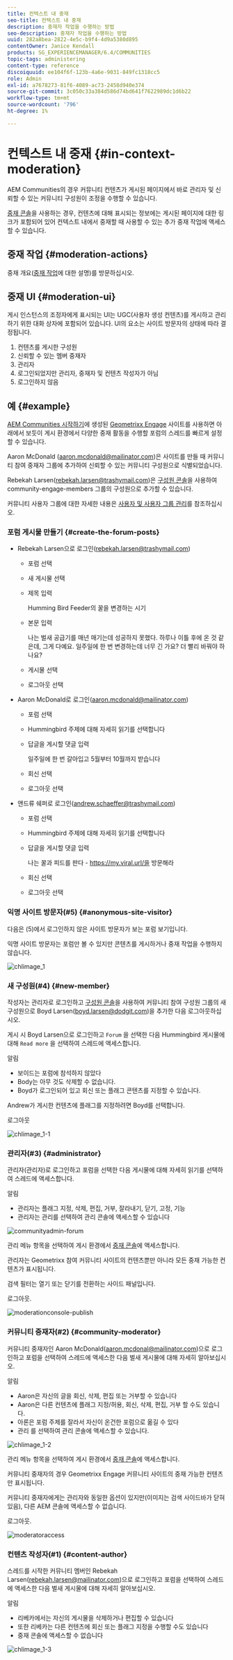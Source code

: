```yaml
---
title: 컨텍스트 내 중재
seo-title: 컨텍스트 내 중재
description: 중재자 작업을 수행하는 방법
seo-description: 중재자 작업을 수행하는 방법
uuid: 282a8bea-2822-4e5c-b9f4-4d9a5380d895
contentOwner: Janice Kendall
products: SG_EXPERIENCEMANAGER/6.4/COMMUNITIES
topic-tags: administering
content-type: reference
discoiquuid: ee104f6f-123b-4a6e-9031-849fc1318cc5
role: Admin
exl-id: a7678273-81f6-4089-ac73-2458d940e374
source-git-commit: 3c050c33a384d586d74bd641f7622989dc1d6b22
workflow-type: tm+mt
source-wordcount: '796'
ht-degree: 1%

---
```


# 컨텍스트 내 중재 {#in-context-moderation}

AEM Communities의 경우 커뮤니티 컨텐츠가 게시된 페이지에서 바로 관리자 및 신뢰할 수 있는 커뮤니티 구성원이 조정을 수행할 수 있습니다.

[중재 콘솔](moderation.md)을 사용하는 경우, 컨텐츠에 대해 표시되는 정보에는 게시된 페이지에 대한 링크가 포함되어 있어 컨텍스트 내에서 중재할 때 사용할 수 있는 추가 중재 작업에 액세스할 수 있습니다.

## 중재 작업 {#moderation-actions}

중재 개요([중재 작업](moderate-ugc.md#moderation-actions)에 대한 설명)를 방문하십시오.

## 중재 UI {#moderation-ui}

게시 인스턴스의 조정자에게 표시되는 UI는 UGC(사용자 생성 컨텐츠)를 게시하고 관리하기 위한 대화 상자에 포함되어 있습니다. UI의 요소는 사이트 방문자의 상태에 따라 결정됩니다.

1. 컨텐츠를 게시한 구성원
1. 신뢰할 수 있는 멤버 중재자
1. 관리자
1. 로그인되었지만 관리자, 중재자 및 컨텐츠 작성자가 아님
1. 로그인하지 않음

## 예 {#example}

[AEM Communities 시작하기](getting-started.md)에 생성된 [Geometrixx Engage](http://localhost:4503/content/sites/engage/en.html) 사이트를 사용하면 아래에서 보듯이 게시 환경에서 다양한 중재 활동을 수행할 포럼의 스레드를 빠르게 설정할 수 있습니다.

Aaron McDonald (aaron.mcdonald@mailinator.com)은 사이트를 만들 때 커뮤니티 참여 중재자 그룹에 추가하여 신뢰할 수 있는 커뮤니티 구성원으로 식별되었습니다.

Rebekah Larsen(rebekah.larsen@trashymail.com)은 [구성원 콘솔](members.md)을 사용하여 community-engage-members 그룹의 구성원으로 추가할 수 있습니다.

커뮤니티 사용자 그룹에 대한 자세한 내용은 [사용자 및 사용자 그룹 관리](users.md)를 참조하십시오.

### 포럼 게시물 만들기 {#create-the-forum-posts}

* Rebekah Larsen으로 로그인(rebekah.larsen@trashymail.com)

   * 포럼 선택
   * 새 게시물 선택
   * 제목 입력

      Humming Bird Feeder의 꿀을 변경하는 시기

   * 본문 입력

      나는 벌새 공급기를 매년 매기는데 성공하지 못했다. 하루나 이틀 후에 온 것 같은데, 그게 다예요. 일주일에 한 번 변경하는데 너무 긴 가요? 더 빨리 바꿔야 하나요?
   * 게시물 선택
   * 로그아웃 선택

* Aaron McDonald로 로그인(aaron.mcdonald@mailinator.com)

   * 포럼 선택
   * Hummingbird 주제에 대해 자세히 읽기를 선택합니다
   * 답글을 게시할 댓글 입력

      일주일에 한 번 갈아입고 5월부터 10월까지 받습니다

   * 회신 선택
   * 로그아웃 선택

* 앤드류 쉐퍼로 로그인(andrew.schaeffer@trashymail.com)

   * 포럼 선택
   * Hummingbird 주제에 대해 자세히 읽기를 선택합니다
   * 답글을 게시할 댓글 입력

      나는 꿀과 피드를 판다 - https://my.viral.url/을 방문해라

   * 회신 선택
   * 로그아웃 선택

### 익명 사이트 방문자(#5) {#anonymous-site-visitor}

다음은 (5)에서 로그인하지 않은 사이트 방문자가 보는 포럼 보기입니다.

익명 사이트 방문자는 포럼만 볼 수 있지만 콘텐츠를 게시하거나 중재 작업을 수행하지 않습니다.

![chlimage_1](assets/chlimage_1.png)

### 새 구성원(#4) {#new-member}

작성자는 관리자로 로그인하고 [구성원 콘솔](members.md)을 사용하여 커뮤니티 참여 구성원 그룹의 새 구성원으로 Boyd Larsen(boyd.larsen@dodgit.com)을 추가한 다음 로그아웃하십시오.

게시 시 Boyd Larsen으로 로그인하고 `Forum` 을 선택한 다음 Hummingbird 게시물에 대해 `Read more` 을 선택하여 스레드에 액세스합니다.

알림

* 보이드는 포럼에 참석하지 않았다
* Body는 아무 것도 삭제할 수 없습니다.
* Boyd가 로그인되어 있고 회신 또는 플래그 콘텐츠를 지정할 수 있습니다.

Andrew가 게시한 컨텐츠에 플래그를 지정하려면 Boyd를 선택합니다.

로그아웃

![chlimage_1-1](assets/chlimage_1-1.png)

### 관리자(#3) {#administrator}

관리자(관리자)로 로그인하고 포럼을 선택한 다음 게시물에 대해 자세히 읽기를 선택하여 스레드에 액세스합니다.

알림

* 관리자는 플래그 지정, 삭제, 편집, 거부, 잘라내기, 닫기, 고정, 기능
* 관리자는 관리를 선택하여 관리 콘솔에 액세스할 수 있습니다

![communityadmin-forum](assets/communityadmin-forum.png)

관리 메뉴 항목을 선택하여 게시 환경에서 [중재 콘솔](moderation.md)에 액세스합니다.

관리자는 Geometrixx 참여 커뮤니티 사이트의 컨텐츠뿐만 아니라 모든 중재 가능한 컨텐츠가 표시됩니다.

검색 필터는 열기 또는 닫기를 전환하는 사이드 패널입니다.

로그아웃.

![moderationconsole-publish](assets/moderationconsole-publish.png)

### 커뮤니티 중재자(#2) {#community-moderator}

커뮤니티 중재자인 Aaron McDonald(aaron.mcdonal@mailinator.com)으로 로그인하고 포럼을 선택하여 스레드에 액세스한 다음 벌새 게시물에 대해 자세히 알아보십시오.

알림

* Aaron은 자신의 글을 회신, 삭제, 편집 또는 거부할 수 있습니다
* Aaron은 다른 컨텐츠에 플래그 지정/허용, 회신, 삭제, 편집, 거부 할 수도 있습니다.
* 아론은 포럼 주제를 잘라서 자신이 온건한 포럼으로 옮길 수 있다
* 관리 를 선택하여 관리 콘솔에 액세스할 수 있습니다.

![chlimage_1-2](assets/chlimage_1-2.png)

관리 메뉴 항목을 선택하여 게시 환경에서 [중재 콘솔](moderation.md)에 액세스합니다.

커뮤니티 중재자의 경우 Geometrixx Engage 커뮤니티 사이트의 중재 가능한 컨텐츠만 표시됩니다.

커뮤니티 중재자에게는 관리자와 동일한 옵션이 있지만(이미지는 검색 사이드바가 닫혀 있음), 다른 AEM 콘솔에 액세스할 수 없습니다.

로그아웃.

![moderatoraccess](assets/moderatoraccess.png)

### 컨텐츠 작성자(#1) {#content-author}

스레드를 시작한 커뮤니티 멤버인 Rebekah Larsen(rebekah.larsen@mailinator.com)으로 로그인하고 포럼을 선택하여 스레드에 액세스한 다음 벌새 게시물에 대해 자세히 알아보십시오.

알림

* 리베카에서는 자신의 게시물을 삭제하거나 편집할 수 있습니다
* 또한 리베카는 다른 컨텐츠에 회신 또는 플래그 지정을 수행할 수도 있습니다
* 중재 콘솔에 액세스할 수 없습니다

![chlimage_1-3](assets/chlimage_1-3.png)
